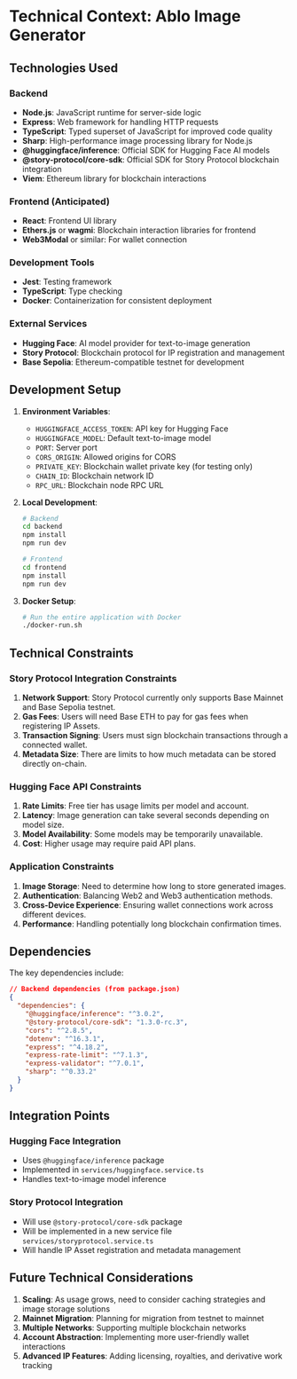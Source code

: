 # Technical Context: Ablo Image Generator

## Technologies Used

### Backend

- **Node.js**: JavaScript runtime for server-side logic
- **Express**: Web framework for handling HTTP requests
- **TypeScript**: Typed superset of JavaScript for improved code quality
- **Sharp**: High-performance image processing library for Node.js
- **@huggingface/inference**: Official SDK for Hugging Face AI models
- **@story-protocol/core-sdk**: Official SDK for Story Protocol blockchain integration
- **Viem**: Ethereum library for blockchain interactions

### Frontend (Anticipated)

- **React**: Frontend UI library
- **Ethers.js** or **wagmi**: Blockchain interaction libraries for frontend
- **Web3Modal** or similar: For wallet connection

### Development Tools

- **Jest**: Testing framework
- **TypeScript**: Type checking
- **Docker**: Containerization for consistent deployment

### External Services

- **Hugging Face**: AI model provider for text-to-image generation
- **Story Protocol**: Blockchain protocol for IP registration and management
- **Base Sepolia**: Ethereum-compatible testnet for development

## Development Setup

1. **Environment Variables**:

   - `HUGGINGFACE_ACCESS_TOKEN`: API key for Hugging Face
   - `HUGGINGFACE_MODEL`: Default text-to-image model
   - `PORT`: Server port
   - `CORS_ORIGIN`: Allowed origins for CORS
   - `PRIVATE_KEY`: Blockchain wallet private key (for testing only)
   - `CHAIN_ID`: Blockchain network ID
   - `RPC_URL`: Blockchain node RPC URL

2. **Local Development**:

   ```bash
   # Backend
   cd backend
   npm install
   npm run dev

   # Frontend
   cd frontend
   npm install
   npm run dev
   ```

3. **Docker Setup**:
   ```bash
   # Run the entire application with Docker
   ./docker-run.sh
   ```

## Technical Constraints

### Story Protocol Integration Constraints

1. **Network Support**: Story Protocol currently only supports Base Mainnet and Base Sepolia testnet.
2. **Gas Fees**: Users will need Base ETH to pay for gas fees when registering IP Assets.
3. **Transaction Signing**: Users must sign blockchain transactions through a connected wallet.
4. **Metadata Size**: There are limits to how much metadata can be stored directly on-chain.

### Hugging Face API Constraints

1. **Rate Limits**: Free tier has usage limits per model and account.
2. **Latency**: Image generation can take several seconds depending on model size.
3. **Model Availability**: Some models may be temporarily unavailable.
4. **Cost**: Higher usage may require paid API plans.

### Application Constraints

1. **Image Storage**: Need to determine how long to store generated images.
2. **Authentication**: Balancing Web2 and Web3 authentication methods.
3. **Cross-Device Experience**: Ensuring wallet connections work across different devices.
4. **Performance**: Handling potentially long blockchain confirmation times.

## Dependencies

The key dependencies include:

```json
// Backend dependencies (from package.json)
{
  "dependencies": {
    "@huggingface/inference": "^3.0.2",
    "@story-protocol/core-sdk": "1.3.0-rc.3",
    "cors": "^2.8.5",
    "dotenv": "^16.3.1",
    "express": "^4.18.2",
    "express-rate-limit": "^7.1.3",
    "express-validator": "^7.0.1",
    "sharp": "^0.33.2"
  }
}
```

## Integration Points

### Hugging Face Integration

- Uses `@huggingface/inference` package
- Implemented in `services/huggingface.service.ts`
- Handles text-to-image model inference

### Story Protocol Integration

- Will use `@story-protocol/core-sdk` package
- Will be implemented in a new service file `services/storyprotocol.service.ts`
- Will handle IP Asset registration and metadata management

## Future Technical Considerations

1. **Scaling**: As usage grows, need to consider caching strategies and image storage solutions
2. **Mainnet Migration**: Planning for migration from testnet to mainnet
3. **Multiple Networks**: Supporting multiple blockchain networks
4. **Account Abstraction**: Implementing more user-friendly wallet interactions
5. **Advanced IP Features**: Adding licensing, royalties, and derivative work tracking
